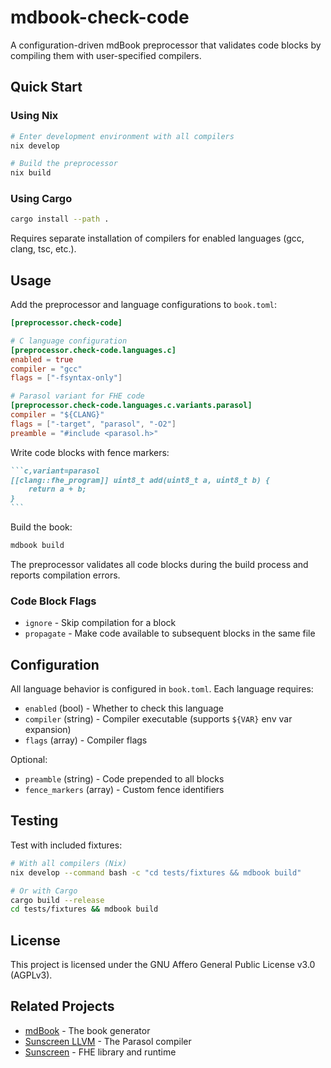 # mdbook-check-code

A configuration-driven mdBook preprocessor that validates code blocks by compiling them with user-specified compilers.

## Quick Start

### Using Nix

```bash
# Enter development environment with all compilers
nix develop

# Build the preprocessor
nix build
```

### Using Cargo

```bash
cargo install --path .
```

Requires separate installation of compilers for enabled languages (gcc, clang, tsc, etc.).

## Usage

Add the preprocessor and language configurations to `book.toml`:

```toml
[preprocessor.check-code]

# C language configuration
[preprocessor.check-code.languages.c]
enabled = true
compiler = "gcc"
flags = ["-fsyntax-only"]

# Parasol variant for FHE code
[preprocessor.check-code.languages.c.variants.parasol]
compiler = "${CLANG}"
flags = ["-target", "parasol", "-O2"]
preamble = "#include <parasol.h>"
```

Write code blocks with fence markers:

````markdown
```c,variant=parasol
[[clang::fhe_program]] uint8_t add(uint8_t a, uint8_t b) {
    return a + b;
}
```
````

Build the book:

```bash
mdbook build
```

The preprocessor validates all code blocks during the build process and reports compilation errors.

### Code Block Flags

- `ignore` - Skip compilation for a block
- `propagate` - Make code available to subsequent blocks in the same file

## Configuration

All language behavior is configured in `book.toml`. Each language requires:

- `enabled` (bool) - Whether to check this language
- `compiler` (string) - Compiler executable (supports `${VAR}` env var expansion)
- `flags` (array) - Compiler flags

Optional:

- `preamble` (string) - Code prepended to all blocks
- `fence_markers` (array) - Custom fence identifiers

## Testing

Test with included fixtures:

```bash
# With all compilers (Nix)
nix develop --command bash -c "cd tests/fixtures && mdbook build"

# Or with Cargo
cargo build --release
cd tests/fixtures && mdbook build
```

## License

This project is licensed under the GNU Affero General Public License v3.0 (AGPLv3).

## Related Projects

- [mdBook](https://github.com/rust-lang/mdBook) - The book generator
- [Sunscreen LLVM](https://github.com/Sunscreen-tech/sunscreen-llvm) - The Parasol compiler
- [Sunscreen](https://github.com/Sunscreen-tech/Sunscreen) - FHE library and runtime
